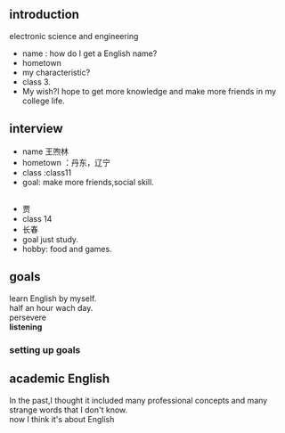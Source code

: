 ## introduction  
electronic science and engineering  
- name : how do I get a English name? 
- hometown  
- my characteristic?  
- class 3.
- My wish?I hope to get more knowledge and make more friends in my college life.  
## interview  
- name 王喣林
- hometown ：丹东，辽宁  
- class :class11  
- goal: make more friends,social skill.  
##  
- 贾  
- class 14  
- 长春  
- goal just study.  
- hobby: food and games.
## goals  
learn English by myself.  
half an hour wach day.  
persevere  
__listening__  
### setting up goals  
## academic English  
In the past,I thought it included many professional concepts and many strange words that I don't know.  
now I think it's about English 